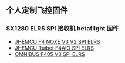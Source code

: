 
## 个人定制飞控固件

### SX1280 ELRS SPI 接收机 betaflight 固件

- [JHEMCU F4 NOXE V3 V2 SPI ELRS](./JHEMCU%20F4%20NOXE%20V3%20V2%20SPI%20ELRS/README.md)
- [JHEMCU Ruibet F4AIO SPI ELRS](./JHEMCU%20Ruibet%20F4AIO%20SPI%20ELRS/README.md)
- [OMNIBUS F405 V3 SPI ELRS](./OMNIBUS%20F405%20V3%20SPI%20ELRS/README.md)